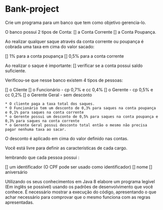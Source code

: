 # Bank-project


Crie um programa para um banco que tem como objetivo gerencia-lo. 

O banco possui 2 tipos de Conta:
[] a Conta Corrente 
[] a Conta Poupança. 

Ao realizar qualquer saque através da conta corrente ou poupança é cobrada 
uma taxa em cima do valor sacado:

[] 1% para a conta poupança 
[] 0,5% para a conta corrente

Ao realizar o saque é importante:
[] verificar se a conta possui saldo suficiente.

Verificou-se que nesse banco existem 4 tipos de pessoas:

[] o Cliente
[] o Funcionário - cp 0,7% e cc 0,4%
[] o Gerente - cp 0,5% e cc 0,2%
[] o Gerente Geral - sem desconto
 
	* O cliente paga a taxa total dos saques.
	* O Funcionário tem um desconto de 0,3% para saques na conta poupança e 0,1% para saques na conta corrente
	* o Gerente possui um desconto de 0,5% para saques na conta poupança e 0,3% para saques na conta corrente
	* o Gerente Geral possui desconto total então o mesmo não precisa pagar nenhuma taxa ao sacar.

O desconto é aplicado em cima do valor definido nas contas.


Você está livre para definir as características de cada cargo.

lembrando que cada pessoa possui :

[] um identificador (O CPF pode ser usado como identificador)
[] nome 
[] aniversário



Utilizando os seus conhecimentos em Java 8 elabore um programa legível (Em inglês se possível) usando os padrões
 de desenvolvimento que você conhece. É necessário mostrar a execução do código, apresentando o que achar necessário 
para comprovar que o mesmo funciona com as regras apresentadas.
